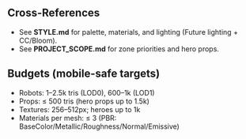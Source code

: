 ## Cross-References
- See **STYLE.md** for palette, materials, and lighting (Future lighting + CC/Bloom).
- See **PROJECT_SCOPE.md** for zone priorities and hero props.

## Budgets (mobile-safe targets)
- Robots: 1–2.5k tris (LOD0), 600–1k (LOD1)
- Props: ≤ 500 tris (hero props up to 1.5k)
- Textures: 256–512px; heroes up to 1k
- Materials per mesh: ≤ 3 (PBR: BaseColor/Metallic/Roughness/Normal/Emissive)

